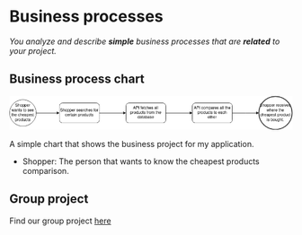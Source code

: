 # Business processes

*You analyze and describe **simple** business processes that are **related** to your project.*

## Business process chart

<img src="https://github.com/Spider-Frog/fontys-portfolio-s3/blob/main/ProofLearningOutcomes/Images/business_process.png?raw=true" alt="Business process chart" />

A simple chart that shows the business project for my application.
- Shopper: The person that wants to know the cheapest products comparison.

## Group project
Find our group project [here](https://github.com/Null-Not-Found/DashBuddy-Documentation/blob/main/Learning%20Outcomes/Business%20processes.md)
